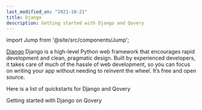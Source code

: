 ```yaml
---
last_modified_on: "2021-10-21"
title: Django
description: Getting started with Django and Qovery
---
```


import Jump from '@site/src/components/Jump';

[Django](https://www.djangoproject.com/) Django is a high-level Python web framework that encourages rapid development and clean, pragmatic design. Built by experienced developers, it takes care of much of the hassle of web development, so you can focus on writing your app without needing to reinvent the wheel. It’s free and open source.

Here is a list of quickstarts for Django and Qovery

<Jump to="/guides/tutorial/quickstart-django/" leftIcon="book">
  <div className="title">Getting started with Django on Qovery</div>
</Jump>



